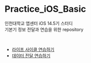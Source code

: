 # Practice_iOS_Basic
인천대학교 앱센터 iOS 14.5기 스터디   
기본기 정보 전달과 연습을 위한 repository

<br>

- <a href="https://github.com/vhzkclq0705/AppCenter_14.5_Study/tree/main/LifeCycle"> 라이프 사이클 연습하기 </a>
- <a href="https://github.com/vhzkclq0705/AppCenter_14.5_Study/tree/main/DataPassing"> 데이터 전달 연습하기 </a>
